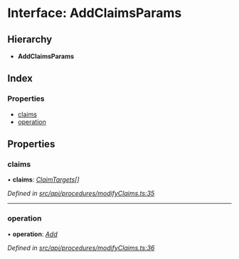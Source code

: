 # Interface: AddClaimsParams

## Hierarchy

* **AddClaimsParams**

## Index

### Properties

* [claims](api_procedures.addclaimsparams.md#claims)
* [operation](api_procedures.addclaimsparams.md#operation)

## Properties

###  claims

• **claims**: *[ClaimTargets](types.claimtargets.md)[]*

*Defined in [src/api/procedures/modifyClaims.ts:35](https://github.com/PolymathNetwork/polymesh-sdk/blob/6d34df1/src/api/procedures/modifyClaims.ts#L35)*

___

###  operation

• **operation**: *[Add](../enums/types.claimoperation.md#add)*

*Defined in [src/api/procedures/modifyClaims.ts:36](https://github.com/PolymathNetwork/polymesh-sdk/blob/6d34df1/src/api/procedures/modifyClaims.ts#L36)*
